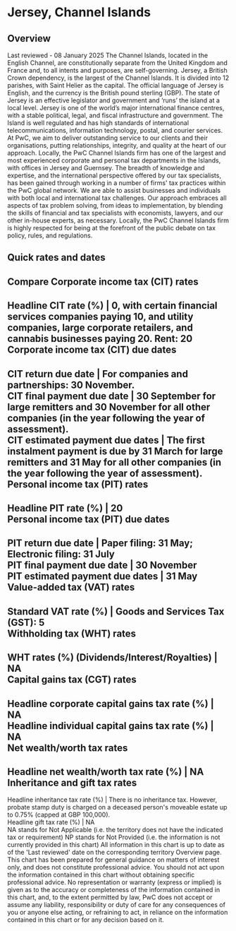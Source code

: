 # Jersey, Channel Islands
## Overview
Last reviewed - 08 January 2025
The Channel Islands, located in the English Channel, are constitutionally separate from the United Kingdom and France and, to all intents and purposes, are self-governing. Jersey, a British Crown dependency, is the largest of the Channel Islands. It is divided into 12 parishes, with Saint Helier as the capital. The official language of Jersey is English, and the currency is the British pound sterling (GBP). The state of Jersey is an effective legislator and government and ‘runs’ the island at a local level.
Jersey is one of the world’s major international finance centres, with a stable political, legal, and fiscal infrastructure and government. The Island is well regulated and has high standards of international telecommunications, information technology, postal, and courier services.
At PwC, we aim to deliver outstanding service to our clients and their organisations, putting relationships, integrity, and quality at the heart of our approach. Locally, the PwC Channel Islands firm has one of the largest and most experienced corporate and personal tax departments in the Islands, with offices in Jersey and Guernsey. The breadth of knowledge and expertise, and the international perspective offered by our tax specialists, has been gained through working in a number of firms' tax practices within the PwC global network. We are able to assist businesses and individuals with both local and international tax challenges. Our approach embraces all aspects of tax problem solving, from ideas to implementation, by blending the skills of financial and tax specialists with economists, lawyers, and our other in-house experts, as necessary. Locally, the PwC Channel Islands firm is highly respected for being at the forefront of the public debate on tax policy, rules, and regulations.
## Quick rates and dates
Compare
Corporate income tax (CIT) rates   
---  
Headline CIT rate (%) |  0, with certain financial services companies paying 10, and utility companies, large corporate retailers, and cannabis businesses paying 20. Rent: 20  
Corporate income tax (CIT) due dates   
---  
CIT return due date |  For companies and partnerships: 30 November.  
CIT final payment due date |  30 September for large remitters and 30 November for all other companies (in the year following the year of assessment).  
CIT estimated payment due dates |  The first instalment payment is due by 31 March for large remitters and 31 May for all other companies (in the year following the year of assessment).  
Personal income tax (PIT) rates   
---  
Headline PIT rate (%) |  20  
Personal income tax (PIT) due dates   
---  
PIT return due date |  Paper filing: 31 May; Electronic filing: 31 July  
PIT final payment due date |  30 November  
PIT estimated payment due dates |  31 May  
Value-added tax (VAT) rates   
---  
Standard VAT rate (%) |  Goods and Services Tax (GST): 5  
Withholding tax (WHT) rates   
---  
WHT rates (%) (Dividends/Interest/Royalties) |  NA  
Capital gains tax (CGT) rates   
---  
Headline corporate capital gains tax rate (%) |  NA  
Headline individual capital gains tax rate (%) |  NA  
Net wealth/worth tax rates   
---  
Headline net wealth/worth tax rate (%) |  NA  
Inheritance and gift tax rates   
---  
Headline inheritance tax rate (%) |  There is no inheritance tax. However, probate stamp duty is charged on a deceased person's moveable estate up to 0.75% (capped at GBP 100,000).  
Headline gift tax rate (%) |  NA  
NA stands for Not Applicable (i.e. the territory does not have the indicated tax or requirement)
NP stands for Not Provided (i.e. the information is not currently provided in this chart) 
All information in this chart is up to date as of the 'Last reviewed' date on the corresponding territory Overview page. This chart has been prepared for general guidance on matters of interest only, and does not constitute professional advice. You should not act upon the information contained in this chart without obtaining specific professional advice. No representation or warranty (express or implied) is given as to the accuracy or completeness of the information contained in this chart, and, to the extent permitted by law, PwC does not accept or assume any liability, responsibility or duty of care for any consequences of you or anyone else acting, or refraining to act, in reliance on the information contained in this chart or for any decision based on it.
